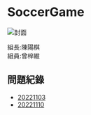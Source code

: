 # SoccerGame
![封面](https://user-images.githubusercontent.com/76472326/200304808-ea97c7cb-7bb7-475e-ac7a-6c73d20fdbba.PNG) 

組長:陳陽棋  
組員:曾梓維

## 問題紀錄
* [20221103](https://github.com/chi611/machine-learning/tree/main/HW3/%E5%95%8F%E9%A1%8C%E7%B4%80%E9%8C%84/20221103)
* [20221110](https://github.com/chi611/machine-learning/tree/main/HW3/%E5%95%8F%E9%A1%8C%E7%B4%80%E9%8C%84/20221110)
